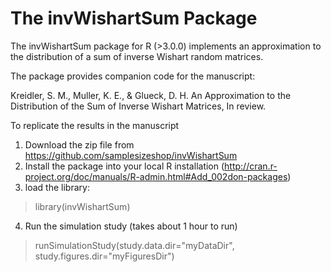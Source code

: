 The invWishartSum Package
=========================

The invWishartSum package for R (>3.0.0) implements an approximation to the
distribution of a sum of inverse Wishart random matrices.  

The package provides companion code for the manuscript:

Kreidler, S. M., Muller, K. E., & Glueck, D. H. An Approximation to 
the Distribution of the Sum of Inverse Wishart Matrices, In review.

To replicate the results in the manuscript
1. Download the zip file from https://github.com/samplesizeshop/invWishartSum
2. Install the package into your local R installation (http://cran.r-project.org/doc/manuals/R-admin.html#Add_002don-packages)
3. load the library: 
  
  > library(invWishartSum)

4. Run the simulation study (takes about 1 hour to run)

  > runSimulationStudy(study.data.dir="myDataDir", study.figures.dir="myFiguresDir")